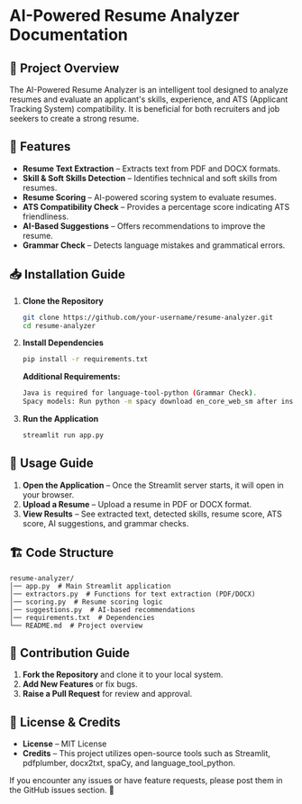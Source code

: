 # AI-Powered Resume Analyzer Documentation

## 📌 Project Overview
The AI-Powered Resume Analyzer is an intelligent tool designed to analyze resumes and evaluate an applicant's skills, experience, and ATS (Applicant Tracking System) compatibility. It is beneficial for both recruiters and job seekers to create a strong resume.

## 🚀 Features
- **Resume Text Extraction** – Extracts text from PDF and DOCX formats.
- **Skill & Soft Skills Detection** – Identifies technical and soft skills from resumes.
- **Resume Scoring** – AI-powered scoring system to evaluate resumes.
- **ATS Compatibility Check** – Provides a percentage score indicating ATS friendliness.
- **AI-Based Suggestions** – Offers recommendations to improve the resume.
- **Grammar Check** – Detects language mistakes and grammatical errors.

## 📥 Installation Guide
1. **Clone the Repository**
   ```bash
   git clone https://github.com/your-username/resume-analyzer.git
   cd resume-analyzer
   ```
   
2. **Install Dependencies**
   ```bash
   pip install -r requirements.txt
   ```
   **Additional Requirements:**
    ```bash
    Java is required for language-tool-python (Grammar Check).
    Spacy models: Run python -m spacy download en_core_web_sm after installation.
    ```

3. **Run the Application**
   ```bash
   streamlit run app.py
   ```

## 📝 Usage Guide
1. **Open the Application** – Once the Streamlit server starts, it will open in your browser.
2. **Upload a Resume** – Upload a resume in PDF or DOCX format.
3. **View Results** – See extracted text, detected skills, resume score, ATS score, AI suggestions, and grammar checks.

## 🏗 Code Structure
```
resume-analyzer/
│── app.py  # Main Streamlit application
│── extractors.py  # Functions for text extraction (PDF/DOCX)
│── scoring.py  # Resume scoring logic
│── suggestions.py  # AI-based recommendations
│── requirements.txt  # Dependencies
└── README.md  # Project overview
```

## 🤝 Contribution Guide
1. **Fork the Repository** and clone it to your local system.
2. **Add New Features** or fix bugs.
3. **Raise a Pull Request** for review and approval.

## 📜 License & Credits
- **License** – MIT License
- **Credits** – This project utilizes open-source tools such as Streamlit, pdfplumber, docx2txt, spaCy, and language_tool_python.

If you encounter any issues or have feature requests, please post them in the GitHub issues section. 🚀
